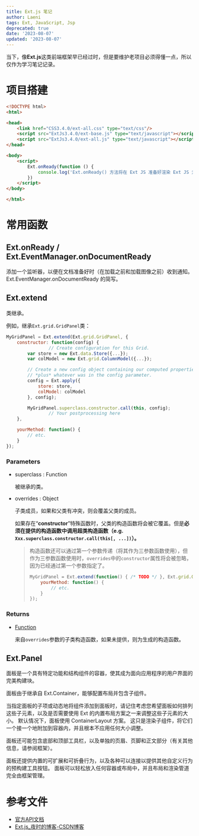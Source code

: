 ```yaml
---
title: Ext.js 笔记
author: Laeni
tags: Ext, JavaScript, Jsp
deprecated: true
date: '2023-08-07'
updated: '2023-08-07'
---
```


当下，像**Ext.js**这类前端框架早已经过时，但是要维护老项目必须得懂一点，所以仅作为学习笔记记录。

# 项目搭建

```html
<!DOCTYPE html>
<html>

<head>
    <link href="CSS3.4.0/ext-all.css" type="text/css"/>
    <script src="ExtJs3.4.0/ext-base.js" type="text/javascript"></script>
    <script src="ExtJs3.4.0/ext-all.js" type="text/javascript"></script>
</head>

<body>
    <script>
        Ext.onReady(function () {
            console.log('Ext.onReady() 方法将在 Ext JS 准备好渲染 Ext JS 元素时调用')
        })
    </script>
</body>

</html>
```

# 常用函数

## Ext.onReady / Ext.EventManager.onDocumentReady

添加一个监听器，以便在文档准备好时（在加载之前和加载图像之前）收到通知。 Ext.EventManager.onDocumentReady 的简写。

## Ext.extend

类继承。

例如，继承`Ext.grid.GridPanel`类：

```javascript
MyGridPanel = Ext.extend(Ext.grid.GridPanel, {
    constructor: function(config) {
				// Create configuration for this Grid.
        var store = new Ext.data.Store({...});
        var colModel = new Ext.grid.ColumnModel({...});

        // Create a new config object containing our computed properties
        // *plus* whatever was in the config parameter.
        config = Ext.apply({
            store: store,
            colModel: colModel
        }, config);

        MyGridPanel.superclass.constructor.call(this, config);
				// Your postprocessing here
    },

    yourMethod: function() {
        // etc.
    }
});
```

### Parameters

- superclass : Function

  被继承的类。

- overrides : Object

  子类成员，如果和父类有冲突，则会覆盖父类的成员。

  如果存在“**constructor**”特殊函数时，父类的构造函数将会被它覆盖。但是**必须在提供的构造函数中调用超类构造函数（e.g. `Xxx.superclass.constructor.call(this[, ...])`）。**

  > 构造函数还可以通过第一个参数传递（将其作为三参数函数使用），但作为三参数函数使用时，`overrides`中的`constructor`属性将会被忽略，因为已经通过第一个参数指定了。
  >
  > ```javascript
  > MyGridPanel = Ext.extend(function() { /* TODO */ }, Ext.grid.GridPanel, {
  >     yourMethod: function() {
  >         // etc.
  >     }
  > });
  > ```

### Returns

- [Function](https://docs.sencha.com/extjs/3.4.0/#!/api/Function)

  来自`overrides`参数的子类构造函数，如果未提供，则为生成的构造函数。

## Ext.Panel

面板是一个具有特定功能和结构组件的容器，使其成为面向应用程序的用户界面的完美构建块。

面板由于继承自 Ext.Container，能够配置布局并包含子组件。

当指定面板的子项或动态地将组件添加到面板时，请记住考虑您希望面板如何排列这些子元素，以及是否需要使用 Ext 的内置布局方案之一来调整这些子元素的大小。 默认情况下，面板使用 ContainerLayout 方案。 这只是渲染子组件，将它们一个接一个地附加到容器内，并且根本不应用任何大小调整。

面板还可能包含底部和顶部工具栏，以及单独的页眉、页脚和正文部分（有关其他信息，请参阅框架）。

面板还提供内置的可扩展和可折叠行为，以及各种可以连接以提供其他自定义行为的预构建工具按钮。 面板可以轻松放入任何容器或布局中，并且布局和渲染管道完全由框架管理。

# 参考文件

- [官方API文档](https://docs.sencha.com/extjs/3.4.0/)
- [Ext.js_夜时的博客-CSDN博客](https://blog.csdn.net/qq_35007219/category_7394011.html)
